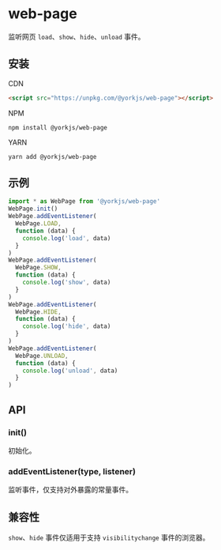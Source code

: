 # web-page

监听网页 `load`、`show`、`hide`、`unload` 事件。

## 安装

CDN

```html
<script src="https://unpkg.com/@yorkjs/web-page"></script>
```

NPM

```shell
npm install @yorkjs/web-page
```

YARN

```shell
yarn add @yorkjs/web-page
```

## 示例

```js
import * as WebPage from '@yorkjs/web-page'
WebPage.init()
WebPage.addEventListener(
  WebPage.LOAD,
  function (data) {
    console.log('load', data)
  }
)
WebPage.addEventListener(
  WebPage.SHOW,
  function (data) {
    console.log('show', data)
  }
)
WebPage.addEventListener(
  WebPage.HIDE,
  function (data) {
    console.log('hide', data)
  }
)
WebPage.addEventListener(
  WebPage.UNLOAD,
  function (data) {
    console.log('unload', data)
  }
)
```

## API

### init()

初始化。

### addEventListener(type, listener)

监听事件，仅支持对外暴露的常量事件。

## 兼容性

`show`、`hide` 事件仅适用于支持 `visibilitychange` 事件的浏览器。